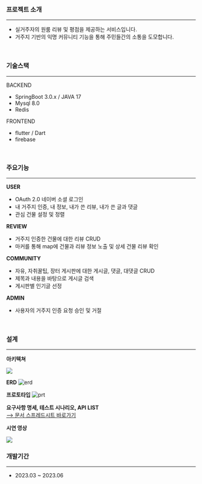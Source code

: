 ### 프로젝트 소개

***

- 실거주자의 원룸 리뷰 및 평점을 제공하는 서비스입니다.
- 거주지 기반의 익명 커뮤니티 기능을 통해 주민들간의 소통을 도모합니다.

<br/>

### 기술스택

***
BACKEND
- SpringBoot 3.0.x / JAVA 17
- Mysql 8.0
- Redis

FRONTEND
- flutter / Dart
- firebase

<br/>

### 주요기능

***

**USER**

- OAuth 2.0 네이버 소셜 로그인
- 내 거주지 인증, 내 정보, 내가 쓴 리뷰, 내가 쓴 글과 댓글
- 관심 건물 설정 및 정렬

**REVIEW**

- 거주지 인증한 건물에 대한 리뷰 CRUD
- 마커를 통해 map에 건물과 리뷰 정보 노출 및 상세 건물 리뷰 확인

**COMMUNITY**

- 자유, 자취꿀팁, 장터 게시판에 대한 게시글, 댓글, 대댓글 CRUD
- 제목과 내용을 바탕으로 게시글 검색
- 게시판별 인기글 선정

**ADMIN**
- 사용자의 거주지 인증 요청 승인 및 거절

<br/>

### 설계

***
**아키텍쳐**

![](https://velog.velcdn.com/images/oat/post/126e6be3-54c5-43d0-a5bc-6b787d3aed91/image.png)
<br/>

**ERD**
![erd](https://velog.velcdn.com/images/oat/post/ce805570-fe42-4004-9793-05a32a1cc827/image.png)

**프로토타입**
![prt](https://velog.velcdn.com/images/oat/post/3be23a49-e712-47bc-b083-79b33b26c107/image.png)

**요구사항 명세, 테스트 시나리오, API LIST**  
[--> 문서 스프레드시트 바로가기
](https://docs.google.com/spreadsheets/d/1Y7Y09NWOHVXTwU8Kl-d5ICF0gKlstZttgDzhjyw0bOI/edit?usp=sharing)


**시연 영상**

![](https://velog.velcdn.com/images/oat/post/87ef7db6-bc8c-4254-8cca-67aa8862235f/image.gif)
<br/>

### 개발기간

***

- 2023.03 ~ 2023.06


<br/>


